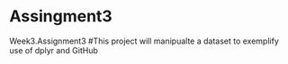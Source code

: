 # Assingment3
Week3.Assignment3
#This project will manipualte a dataset to exemplify use of dplyr and GitHub
